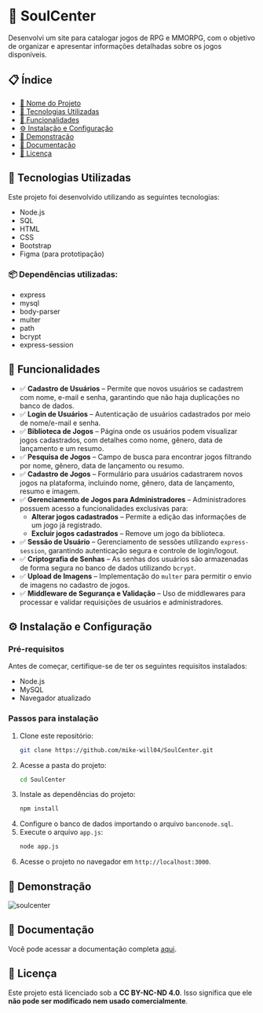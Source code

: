 # 📌 SoulCenter

Desenvolvi um site para catalogar jogos de RPG e MMORPG, com o objetivo de organizar e apresentar informações detalhadas sobre os jogos disponíveis.

## 📋 Índice

- [📌 Nome do Projeto](#-nome-do-projeto)
- [🚀 Tecnologias Utilizadas](#-tecnologias-utilizadas)
- [📖 Funcionalidades](#-funcionalidades)
- [⚙️ Instalação e Configuração](#%EF%B8%8F-instalação-e-configuração)
- [📸 Demonstração](#-demonstração)
- [📑 Documentação](#-documentação)
- [📄 Licença](#-licença)

## 🚀 Tecnologias Utilizadas

Este projeto foi desenvolvido utilizando as seguintes tecnologias:

- Node.js
- SQL
- HTML
- CSS
- Bootstrap
- Figma (para prototipação)

### 📦 Dependências utilizadas:

- express
- mysql
- body-parser
- multer
- path
- bcrypt
- express-session

## 📖 Funcionalidades

- ✅ **Cadastro de Usuários** – Permite que novos usuários se cadastrem com nome, e-mail e senha, garantindo que não haja duplicações no banco de dados.
- ✅ **Login de Usuários** – Autenticação de usuários cadastrados por meio de nome/e-mail e senha.
- ✅ **Biblioteca de Jogos** – Página onde os usuários podem visualizar jogos cadastrados, com detalhes como nome, gênero, data de lançamento e um resumo.
- ✅ **Pesquisa de Jogos** – Campo de busca para encontrar jogos filtrando por nome, gênero, data de lançamento ou resumo.
- ✅ **Cadastro de Jogos** – Formulário para usuários cadastrarem novos jogos na plataforma, incluindo nome, gênero, data de lançamento, resumo e imagem.
- ✅ **Gerenciamento de Jogos para Administradores** – Administradores possuem acesso a funcionalidades exclusivas para:
  - **Alterar jogos cadastrados** – Permite a edição das informações de um jogo já registrado.
  - **Excluir jogos cadastrados** – Remove um jogo da biblioteca.
- ✅ **Sessão de Usuário** – Gerenciamento de sessões utilizando `express-session`, garantindo autenticação segura e controle de login/logout.
- ✅ **Criptografia de Senhas** – As senhas dos usuários são armazenadas de forma segura no banco de dados utilizando `bcrypt`.
- ✅ **Upload de Imagens** – Implementação do `multer` para permitir o envio de imagens no cadastro de jogos.
- ✅ **Middleware de Segurança e Validação** – Uso de middlewares para processar e validar requisições de usuários e administradores.

## ⚙️ Instalação e Configuração

### Pré-requisitos

Antes de começar, certifique-se de ter os seguintes requisitos instalados:

- Node.js
- MySQL
- Navegador atualizado

### Passos para instalação

1. Clone este repositório:
   ```sh
   git clone https://github.com/mike-will04/SoulCenter.git
   ```
2. Acesse a pasta do projeto:
   ```sh
   cd SoulCenter
   ```
3. Instale as dependências do projeto:
   ```sh
   npm install
   ```
4. Configure o banco de dados importando o arquivo `banconode.sql`.
5. Execute o arquivo `app.js`:
   ```sh
   node app.js
   ```
7. Acesse o projeto no navegador em `http://localhost:3000`.

## 📸 Demonstração

![soulcenter](https://github.com/user-attachments/assets/05c0607a-43ab-4227-a6dc-2a4b97d8c541)

## 📑 Documentação

Você pode acessar a documentação completa [aqui](./Documentação.pdf).

## 📄 Licença

Este projeto está licenciado sob a **CC BY-NC-ND 4.0**. Isso significa que ele **não pode ser modificado nem usado comercialmente**.



